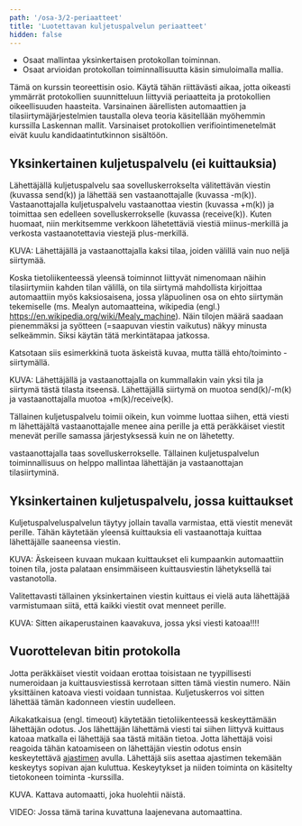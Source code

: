 ```yaml
---
path: '/osa-3/2-periaatteet'
title: 'Luotettavan kuljetuspalvelun periaatteet'
hidden: false
---
```



<text-box variant='learningObjectives' name='Oppimistavoitteet'>


- Osaat mallintaa yksinkertaisen protokollan toiminnan.
- Osaat arvioidan protokollan toiminnallisuutta käsin simuloimalla mallia.

</text-box>

Tämä on kurssin teoreettisin osio. Käytä tähän riittävästi aikaa, jotta oikeasti ymmärrät protokollien suunnitteluun liittyviä periaatteita ja protokollien oikeellisuuden haasteita. Varsinainen äärellisten automaattien ja tilasiirtymäjärjestelmien taustalla oleva teoria käsitellään myöhemmin kurssilla Laskennan mallit. Varsinaiset protokollien verifiointimenetelmät eivät kuulu kandidaatintutkinnon sisältöön.


## Yksinkertainen kuljetuspalvelu  (ei kuittauksia)

Lähettäjällä kuljetuspalvelu saa sovelluskerrokselta välitettävän viestin (kuvassa send(k)) ja lähettää sen vastaanottajalle (kuvassa -m(k)). Vastaanottajalla kuljetuspalvelu vastaanottaa viestin (kuvassa +m(k)) ja toimittaa sen edelleen sovelluskerrokselle (kuvassa (receive(k)). Kuten huomaat, niin merkitsemme verkkoon lähetettäviä viestiä miinus-merkillä ja verkosta vastaanotettavia viestejä plus-merkillä.

KUVA:  Lähettäjällä ja vastaanottajalla kaksi tilaa, joiden välillä vain nuo neljä siirtymää.

Koska tietoliikenteessä yleensä toiminnot liittyvät nimenomaan näihin tilasiirtymiin kahden tilan välillä, on tila siirtymä mahdollista kirjoittaa automaattiin myös kaksiosaisena, jossa yläpuolinen osa on ehto siirtymän tekemiselle (ms. Mealyn automaatteina, wikipedia (engl.) https://en.wikipedia.org/wiki/Mealy_machine). Näin tilojen määrä saadaan pienemmäksi ja syötteen (=saapuvan viestin vaikutus) näkyy minusta selkeämmin. Siksi käytän tätä merkintätapaa jatkossa.

Katsotaan siis esimerkkinä tuota äskeistä kuvaa, mutta tällä ehto/toiminto -siirtymällä.

KUVA: Lähettäjällä ja vastaanottajalla on kummallakin vain yksi tila ja siirtymä tästä tilasta itseensä. Lähettäjällä siirtymä on muotoa send(k)/-m(k) ja vastaanottajalla muotoa +m(k)/receive(k).

Tällainen kuljetuspalvelu toimii oikein, kun voimme luottaa siihen, että viesti m lähettäjältä vastaanottajalle menee aina perille ja että peräkkäiset viestit menevät perille samassa järjestyksessä kuin ne on lähetetty.

vastaanottajalla taas sovelluskerrokselle. Tällainen kuljetuspalvelun toiminnallisuus on helppo mallintaa lähettäjän ja vastaanottajan tilasiirtyminä.

## Yksinkertainen kuljetuspalvelu, jossa kuittaukset

Kuljetuspalveluspalvelun täytyy jollain tavalla varmistaa, että viestit menevät perille. Tähän käytetään yleensä kuittauksia eli vastaanottaja kuittaa lähettäjälle saaneensa viestin.

KUVA: Äskeiseen kuvaan mukaan kuittaukset eli kumpaankin automaattiin toinen tila, josta palataan ensimmäiseen kuittausviestin lähetyksellä tai vastanotolla.

Valitettavasti tällainen yksinkertainen viestin kuittaus ei vielä auta lähettäjää varmistumaan siitä, että kaikki viestit ovat menneet perille.

KUVA:   Sitten aikaperustainen kaavakuva, jossa yksi viesti katoaa!!!!

## Vuorottelevan bitin protokolla

Jotta peräkkäiset viestit voidaan erottaa toisistaan ne tyypillisesti numeroidaan ja kuittausviestissä kerrotaan sitten tämä viestin numero. Näin yksittäinen katoava viesti voidaan tunnistaa. Kuljetuskerros voi sitten lähettää tämän kadonneen viestin uudelleen.

Aikakatkaisua (engl. timeout) käytetään tietoliikenteessä keskeyttämään lähettäjän odotus. Jos lähettäjän lähettämä viesti tai siihen liittyvä kuittaus katoaa matkalla ei lähettäjä saa tästä mitään tietoa. Jotta lähettäjä voisi reagoida tähän katoamiseen on lähettäjän viestin odotus ensin keskeytettävä [ajastimen](https://fi.wikipedia.org/wiki/Ajastin) avulla.  Lähettäjä siis asettaa ajastimen tekemään keskeytys sopivan ajan kuluttua. Keskeytykset ja niiden toiminta on käsitelty tietokoneen toiminta -kurssilla.


KUVA. Kattava automaatti, joka huolehtii näistä.


VIDEO: Jossa tämä tarina kuvattuna  laajenevana automaattina.
